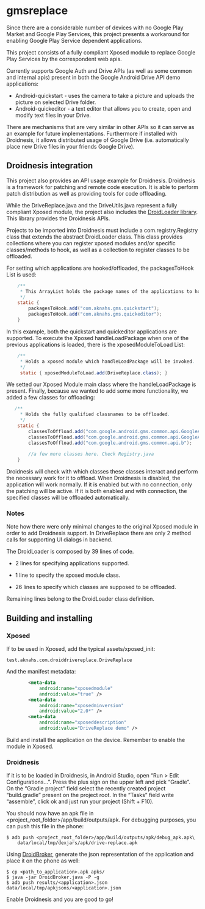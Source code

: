 gmsreplace
==========
Since there are a considerable number of devices with no Google Play Market and Google Play Services, this project presents a workaround for enabling Google Play Service dependent applications. 

This project consists of a fully compliant Xposed module to replace Google Play Services by the correspondent web apis. 

Currently supports Google Auth and Drive APIs (as well as some common and internal apis) present in both the Google Android Drive API demo applications:

* Android-quickstart - uses the camera to take a picture and uploads the picture on selected Drive folder.
* Android-quickeditor - a text editor that allows you to create, open and modify text files in your Drive.
 
There are mechanisms that are very similar in other APIs so it can serve as an example for future implementations. Furthermore if installed with Droidnesis, it allows distributed usage of Google Drive (i.e. automatically place new Drive files in your friends Google Drive).

## Droidnesis integration

This project also provides an API usage example for Droidnesis. 
Droidnesis is a framework for patching and remote code execution.
It is able to perform patch distribution as well as providing tools for code offloading.

While the DriveReplace.java and the DriveUtils.java represent a fully compliant Xposed module, the project also includes the [DroidLoader library](https://github.com/4knahs/DroidLoader).
This library provides the Droidnesis APIs.

Projects to be imported into Droidnesis must include a com.registry.Registry class that extends the abstract DroidLoader class.
This class provides collections where you can register xposed modules and/or specific classes/methods to hook, as well as a collection to register classes to be offloaded.

For setting which applications are hooked/offloaded, the packagesToHook List is used:

```java
    /**
     * This ArrayList holds the package names of the applications to hook
     */
    static {
        packagesToHook.add("com.aknahs.gms.quickstart");
        packagesToHook.add("com.aknahs.gms.quickeditor");
    }
```

In this example, both the quickstart and quickeditor applications are supported.
To execute the Xposed handleLoadPackage when one of the previous applications is loaded, there is the xposedModuleToLoad List:

```java
    /**
     * Holds a xposed module which handleLoadPackage will be invoked.
     */
     static { xposedModuleToLoad.add(DriveReplace.class); }
```

We setted our Xposed Module main class where the handleLoadPackage is present.
Finally, because we wanted to add some more functionality, we added a few classes for offloading:

```java
   /**
     * Holds the fully qualified classnames to be offloaded.
     */
    static {
        classesToOffload.add("com.google.android.gms.common.api.GoogleApiClient.Builder");
        classesToOffload.add("com.google.android.gms.common.api.GoogleApiClient");
        classesToOffload.add("com.google.android.gms.common.api.b");
        
        //a few more classes here. Check Registry.java
    }
```
Droidnesis will check with which classes these classes interact and perform the necessary work for it to offload.
When Droidnesis is disabled, the application will work normally. If it is enabled but with no connection, only the patching will be active.
If it is both enabled and with connection, the specified classes will be offloaded automatically.

### Notes
Note how there were only minimal changes to the original Xposed module in order to add Droidnesis support.
In DriveReplace there are only 2 method calls for supporting UI dialogs in backend.

The DroidLoader is composed by 39 lines of code.

* 2 lines for specifying applications supported.

* 1 line to specify the xposed module class.

* 26 lines to specify which classes are supposed to be offloaded.

Remaining lines belong to the DroidLoader class definition.

## Building and installing

### Xposed

If to be used in Xposed, add the typical assets/xposed_init:
```
test.aknahs.com.droiddrivereplace.DriveReplace
```
And the manifest metadata:
```xml
        <meta-data
            android:name="xposedmodule"
            android:value="true" />
        <meta-data
            android:name="xposedminversion"
            android:value="2.0*" />
        <meta-data
            android:name="xposeddescription"
            android:value="DriveReplace demo" />
```
Build and install the application on the device. Remember to enable the module in Xposed.

### Droidnesis

If it is to be loaded in Droidnesis, in Android Studio, open “Run > Edit Configurations…”. Press the plus sign on the upper left and pick “Gradle”. On the “Gradle project” field select the recently created project “build.gradle” present on the project root. In the “Tasks” field write “assemble”, click ok and just run your project (Shift + F10).

You should now have an apk file in <project_root_folder>/app/build/outputs/apk. For debugging purposes, you can push this file in the phone:
```shell
$ adb push <project_root_folder>/app/build/outputs/apk/debug_apk.apk\
    data/local/tmp/dexjars/apk/drive-replace.apk
```

Using [DroidBroker](https://bitbucket.org/aknahs/droidbroker), generate the json representation of the application and place it on the phone as well:
```shell
$ cp <path_to_application>.apk apks/
$ java -jar DroidBroker.java -P -g
$ adb push results/<application>.json data/local/tmp/apkjsons/<application>.json
```

Enable Droidnesis and you are good to go!
